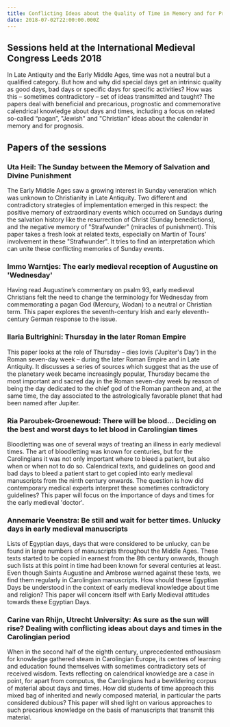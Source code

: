 ```yaml
---
title: Conflicting Ideas about the Quality of Time in Memory and for Prognosis
date: 2018-07-02T22:00:00.000Z
---
```


## Sessions held at the International Medieval Congress Leeds 2018

In Late Antiquity and the Early Middle Ages, time was not a neutral but a qualified category. But
how and why did special days get an intrinsic quality as good days, bad days or specific days for
specific activities? How was this – sometimes contradictory – set of ideas transmitted and taught?
The papers deal with beneficial and precarious, prognostic and commemorative calendrical knowledge
about days and times, including a focus on related so-called “pagan”, "Jewish" and "Christian" ideas
about the calendar in memory and for prognosis.

## Papers of the sessions

### Uta Heil: The Sunday between the Memory of Salvation and Divine Punishment

The Early Middle Ages saw a growing interest in Sunday veneration which was unknown to Christianity
in Late Antiquity. Two different and contradictory strategies of implementation emerged in this
respect: the positive memory of extraordinary events which occurred on Sundays during the salvation
history like the resurrection of Christ (Sunday benedictions), and the negative memory of
"Strafwunder" (miracles of punishment). This paper takes a fresh look at related texts, especially
on Martin of Tours' involvement in these "Strafwunder". It tries to find an interpretation which can
unite these conflicting memories of Sunday events.

### Immo Warntjes: The early medieval reception of Augustine on 'Wednesday'

Having read Augustine’s commentary on psalm 93, early medieval Christians felt the need to change
the terminology for Wednesday from commemorating a pagan God (Mercury, Wodan) to a neutral or
Christian term. This paper explores the seventh-century Irish and early eleventh-century German
response to the issue.

### Ilaria Bultrighini: Thursday in the later Roman Empire

This paper looks at the role of Thursday – dies Iovis ('Jupiter's Day') in the Roman seven-day week
– during the later Roman Empire and in Late Antiquity. It discusses a series of sources which
suggest that as the use of the planetary week became increasingly popular, Thursday became the most
important and sacred day in the Roman seven-day week by reason of being the day dedicated to the
chief god of the Roman pantheon and, at the same time, the day associated to the astrologically
favorable planet that had been named after Jupiter.

### Ria Paroubek-Groenewoud: There will be blood... Deciding on the best and worst days to let blood in Carolingian times

Bloodletting was one of several ways of treating an illness in early medieval times. The art of
bloodletting was known for centuries, but for the Carolingians it was not only important where to
bleed a patient, but also when or when not to do so. Calendrical texts, and guidelines on good and
bad days to bleed a patient start to get copied into early medieval manuscripts from the ninth
century onwards. The question is how did contemporary medical experts interpret these sometimes
contradictory guidelines? This paper will focus on the importance of days and times for the early
medieval 'doctor'.

### Annemarie Veenstra: Be still and wait for better times. Unlucky days in early medieval manuscripts

Lists of Egyptian days, days that were considered to be unlucky, can be found in large numbers of
manuscripts throughout the Middle Ages. These texts started to be copied in earnest from the 8th
century onwards, though such lists at this point in time had been known for several centuries at
least. Even though Saints Augustine and Ambrose warned against these texts, we find them regularly
in Carolingian manuscripts. How should these Egyptian Days be understood in the context of early
medieval knowledge about time and religion? This paper will concern itself with Early Medieval
attitudes towards these Egyptian Days.

### Carine van Rhijn, Utrecht University: As sure as the sun will rise? Dealing with conflicting ideas about days and times in the Carolingian period

When in the second half of the eighth century, unprecedented enthousiasm for knowledge gathered
steam in Carolingian Europe, its centres of learning and education found themselves with sometimes
contradictory sets of received wisdom. Texts reflecting on calendrical knowledge are a case in
point, for apart from computus, the Carolingians had a bewildering corpus of material about days and
times. How did students of time approach this mixed bag of inherited and newly composed material, in
particular the parts considered dubious? This paper will shed light on various approaches to such
precarious knowledge on the basis of manuscripts that transmit this material.
